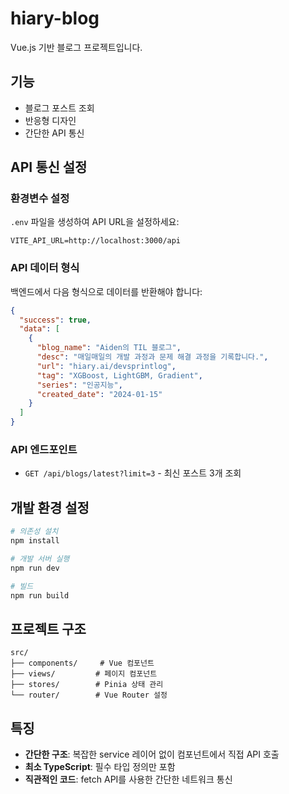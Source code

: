 # hiary-blog

Vue.js 기반 블로그 프로젝트입니다.

## 기능

- 블로그 포스트 조회
- 반응형 디자인
- 간단한 API 통신

## API 통신 설정

### 환경변수 설정

`.env` 파일을 생성하여 API URL을 설정하세요:

```env
VITE_API_URL=http://localhost:3000/api
```

### API 데이터 형식

백엔드에서 다음 형식으로 데이터를 반환해야 합니다:

```json
{
  "success": true,
  "data": [
    {
      "blog_name": "Aiden의 TIL 블로그",
      "desc": "매일매일의 개발 과정과 문제 해결 과정을 기록합니다.",
      "url": "hiary.ai/devsprintlog",
      "tag": "XGBoost, LightGBM, Gradient",
      "series": "인공지능",
      "created_date": "2024-01-15"
    }
  ]
}
```

### API 엔드포인트

- `GET /api/blogs/latest?limit=3` - 최신 포스트 3개 조회

## 개발 환경 설정

```bash
# 의존성 설치
npm install

# 개발 서버 실행
npm run dev

# 빌드
npm run build
```

## 프로젝트 구조

```
src/
├── components/     # Vue 컴포넌트
├── views/         # 페이지 컴포넌트
├── stores/        # Pinia 상태 관리
└── router/        # Vue Router 설정
```

## 특징

- **간단한 구조**: 복잡한 service 레이어 없이 컴포넌트에서 직접 API 호출
- **최소 TypeScript**: 필수 타입 정의만 포함
- **직관적인 코드**: fetch API를 사용한 간단한 네트워크 통신
